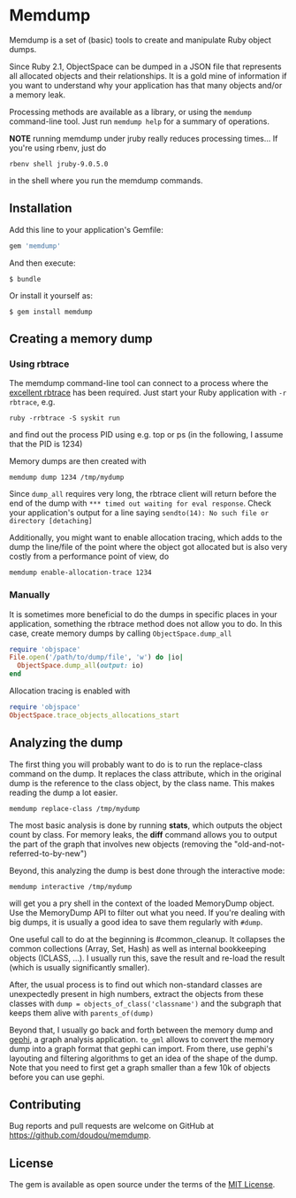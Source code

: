 # Memdump

Memdump is a set of (basic) tools to create and manipulate Ruby object dumps.

Since Ruby 2.1, ObjectSpace can be dumped in a JSON file that represents all
allocated objects and their relationships. It is a gold mine of information if
you want to understand why your application has that many objects and/or a
memory leak.

Processing methods are available as a library, or using the `memdump`
command-line tool. Just run `memdump help` for a summary of operations.

**NOTE** running memdump under jruby really reduces processing times... If you're using rbenv, just do

```
rbenv shell jruby-9.0.5.0
```

in the shell where you run the memdump commands.

## Installation

Add this line to your application's Gemfile:

```ruby
gem 'memdump'
```

And then execute:

    $ bundle

Or install it yourself as:

    $ gem install memdump


## Creating a memory dump

### Using rbtrace

The memdump command-line tool can connect to a process where
the [excellent rbtrace](https://github.com/tmm1/rbtrace) has been required. Just
start your Ruby application with `-r rbtrace`, e.g.

```
ruby -rrbtrace -S syskit run
```

and find out the process PID using e.g. top or ps (in the following, I assume
that the PID is 1234)

Memory dumps are then created with

```
memdump dump 1234 /tmp/mydump
```

Since `dump_all` requires very long, the rbtrace client will return before the
end of the dump with `*** timed out waiting for eval response`. Check your
application's output for a line saying `sendto(14): No such file or directory
[detaching]`

Additionally, you might want to enable allocation tracing, which adds to the
dump the line/file of the point where the object got allocated but is also very
costly from a performance point of view, do

```
memdump enable-allocation-trace 1234
```

### Manually

It is sometimes more beneficial to do the dumps in specific places
in your application, something the rbtrace method does not allow you to do. In
this case, create memory dumps by calling `ObjectSpace.dump_all`

~~~ ruby
require 'objspace'
File.open('/path/to/dump/file', 'w') do |io|
  ObjectSpace.dump_all(output: io)
end
~~~

Allocation tracing is enabled with

~~~ ruby
require 'objspace'
ObjectSpace.trace_objects_allocations_start
~~~

## Analyzing the dump

The first thing you will probably want to do is to run the replace-class command
on the dump. It replaces the class attribute, which in the original dump is the
reference to the class object, by the class name. This makes reading the dump a
lot easier.

```
memdump replace-class /tmp/mydump
```

The most basic analysis is done by running **stats**, which outputs the object
count by class. For memory leaks, the **diff** command allows you to output the
part of the graph that involves new objects (removing the
"old-and-not-referred-to-by-new")

Beyond, this analyzing the dump is best done through the interactive mode:

```
memdump interactive /tmp/mydump
```

will get you a pry shell in the context of the loaded MemoryDump object. Use
the MemoryDump API to filter out what you need. If you're dealing with big dumps,
it is usually a good idea to save them regularly with `#dump`.

One useful call to do at the beginning is #common_cleanup. It collapses the
common collections (Array, Set, Hash) as well as internal bookkeeping objects
(ICLASS, …). I usually run this, save the result and re-load the result (which
is usually significantly smaller).

After, the usual process is to find out which non-standard classes are
unexpectedly present in high numbers, extract the objects from these classes
with `dump = objects_of_class('classname')` and the subgraph that keeps them
alive with `parents_of(dump)`

Beyond that, I usually go back and forth between the memory dump and
[gephi](http://gephi.org), a graph analysis application. `to_gml` allows to
convert the memory dump into a graph format that gephi can import.  From there,
use gephi's layouting and filtering algorithms to get an idea of the shape of
the dump. Note that you need to first get a graph smaller than a few 10k of objects
before you can use gephi.

## Contributing

Bug reports and pull requests are welcome on GitHub at https://github.com/doudou/memdump.

## License

The gem is available as open source under the terms of the [MIT License](http://opensource.org/licenses/MIT).

